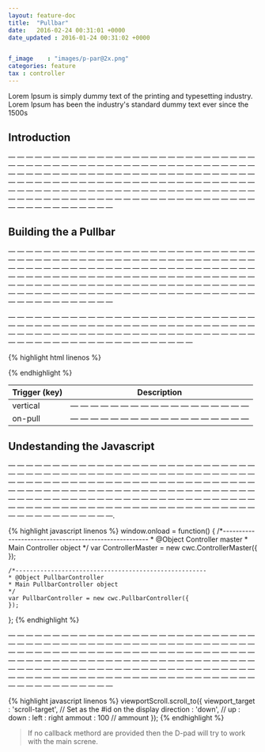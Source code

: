 ```yaml
---
layout: feature-doc
title:  "Pullbar"
date:   2016-02-24 00:31:01 +0000
date_updated : 2016-01-24 00:31:02 +0000


f_image    : "images/p-par@2x.png"
categories: feature
tax : controller
---
```

Lorem Ipsum is simply dummy text of the printing and typesetting industry. Lorem Ipsum has been the industry's standard dummy text ever since the 1500s
<!--more-->

## Introduction
— — — — — — — — — — — — — — — — — — — — — — — — — — — — — — — — — — — — — — — — — — — — — — — — — — — — — — — — — — — — — — — — — — — — — — — — — — — — — — — — — — — — — — — — — — — — — — — — — — — — — — — — — — — — — — — — — — — — — — — — — — — — — — — — — — — — — — — — — — — — — — — — — — — — — — — — — — — — — — — — — — — — — — — — — — — — — — — — — — — —

## Building the a Pullbar

— — — — — — — — — — — — — — — — — — — — — — — — — — — — — — — — — — — — — — — — — — — — — — — — — — — — — — — — — — — — — — — — — — — — — — — — — — — — — — — — — — — — — — — — — — — — — — — — — — — — — — — — — — — — — — — — — — — — — — — — — — — — — — — — — — — — — — — — — — — — — — — — — — — — — — — — — — — — — — — — — — — — — — — — — — — — — — — — — — — —

— — — — — — — — — — — — — — — — — — — — — — — — — — — — — — — — — — — — — — — — — — — — — — — — — — — — — — — — — — — — — — — — — — — — — — — — — — — — — — — — — — — — — — — — — — — — — — — — — — — — — — — — —

{% highlight html linenos %}
<div class="cwc-style" data-cwc-controller="pullbar" data-cwc-instructions='{ "type" : "vertical", "on-pull" : "call-back-function" }' >
    <span></span>
</div>
{% endhighlight %}

| Trigger  (key)  | Description                                    |
| --------------- | ---------------------------------------------- |
| vertical        | — — — — — — — — — — — — — — — — — —            |
| on-pull         | — — — — — — — — — — — — — — — — — —            |

## Undestanding the Javascript

— — — — — — — — — — — — — — — — — — — — — — — — — — — — — — — — — — — — — — — — — — — — — — — — — — — — — — — — — — — — — — — — — — — — — — — — — — — — — — — — — — — — — — — — — — — — — — — — — — — — — — — — — — — — — — — — — — — — — — — — — — — — — — — — — — — — — — — — — — — — — — — — — — — — — — — — — — — — — — — — — — — — — — — — — — — — — — — — — — — —.

{% highlight javascript linenos %}
window.onload = function() {
    /*------------------------------------------------------
    * @Object Controller master
    * Main Controller object
    */
    var ControllerMaster = new cwc.ControllerMaster({
    });

    /*------------------------------------------------------
    * @Object PullbarController
    * Main PullbarController object
    */
    var PullbarController = new cwc.PullbarController({
    });
};
{% endhighlight %}


— — — — — — — — — — — — — — — — — — — — — — — — — — — — — — — — — — — — — — — — — — — — — — — — — — — — — — — — — — — — — — — — — — — — — — — — — — — — — — — — — — — — — — — — — — — — — — — — — — — — — — — — — — — — — — — — — — — — — — — — — — — — — — — — — — — — — — — — — — — — — — — — — — — — — — — — — — — — — — — — — — — — — — — — — — — — — — — — — — — —

{% highlight javascript linenos %}
 viewportScroll.scroll_to({
     viewport_target : 'scroll-target', // Set as the #id on the display
     direction       : 'down',          // up : down : left : right
     ammout          : 100              // ammount
 });
{% endhighlight %}

>If no callback methord are provided then the D-pad will try to work with the main screne.